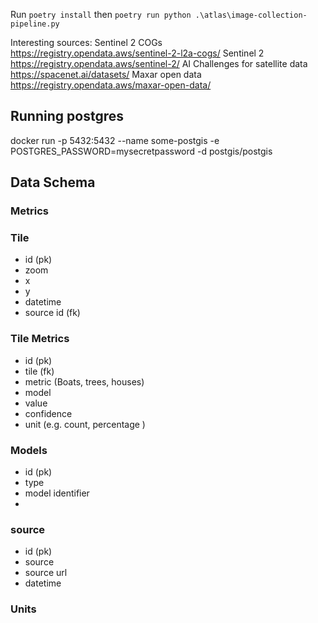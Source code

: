 

Run `poetry install` then `poetry run python .\atlas\image-collection-pipeline.py`

Interesting sources:
Sentinel 2 COGs https://registry.opendata.aws/sentinel-2-l2a-cogs/
Sentinel 2 https://registry.opendata.aws/sentinel-2/
AI Challenges for satellite data https://spacenet.ai/datasets/
Maxar open data https://registry.opendata.aws/maxar-open-data/


## Running postgres

docker run -p 5432:5432 --name some-postgis -e POSTGRES_PASSWORD=mysecretpassword -d postgis/postgis


## Data Schema

### Metrics


### Tile
- id (pk)
- zoom 
- x
- y
- datetime
- source id (fk)

### Tile Metrics
- id (pk)
- tile (fk)
- metric (Boats, trees, houses)
- model
- value
- confidence
- unit (e.g. count, percentage )

### Models
- id (pk)
- type 
- model identifier
- 

### source
- id (pk)
- source
- source url
- datetime

### Units
